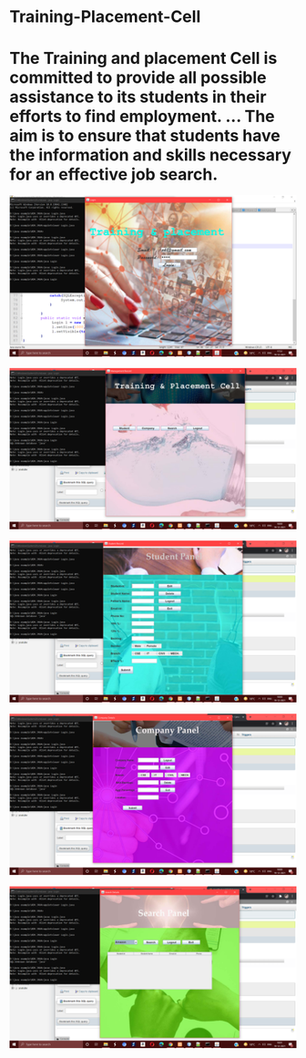 # Training-Placement-Cell
# The Training and placement Cell is committed to provide all possible assistance to its students in their efforts to find employment. ... The aim is to ensure that students have the information and skills necessary for an effective job search.




<img src="Screenshot (103).png" class="img-fluid"><br><br>
<img src="Screenshot (104).png" class="img-fluid"><br><br>
<img src="Screenshot (105).png" class="img-fluid"><br><br>
<img src="Screenshot (106).png" class="img-fluid"><br><br>
<img src="Screenshot (107).png" class="img-fluid"><br><br>
 
